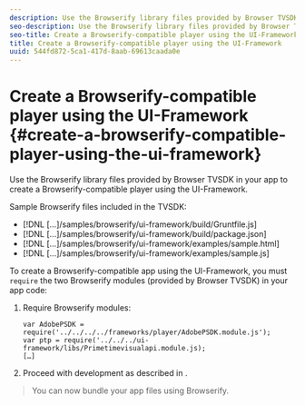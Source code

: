 ```yaml
---
description: Use the Browserify library files provided by Browser TVSDK in your app to create a Browserify-compatible player using the UI-Framework.
seo-description: Use the Browserify library files provided by Browser TVSDK in your app to create a Browserify-compatible player using the UI-Framework.
seo-title: Create a Browserify-compatible player using the UI-Framework
title: Create a Browserify-compatible player using the UI-Framework
uuid: 544fd872-5ca1-417d-8aab-69613caada0e
---
```


# Create a Browserify-compatible player using the UI-Framework {#create-a-browserify-compatible-player-using-the-ui-framework}

Use the Browserify library files provided by Browser TVSDK in your app to create a Browserify-compatible player using the UI-Framework.

Sample Browserify files included in the TVSDK:

* [!DNL […]/samples/browserify/ui-framework/build/Gruntfile.js] 
* [!DNL […]/samples/browserify/ui-framework/build/package.json] 
* [!DNL […]/samples/browserify/ui-framework/examples/sample.html] 
* [!DNL […]/samples/browserify/ui-framework/examples/sample.js]

To create a Browserify-compatible app using the UI-Framework, you must `require` the two Browserify modules (provided by Browser TVSDK) in your app code: 

1. Require Browserify modules:

   ```
   var AdobePSDK = require('../../../../frameworks/player/AdobePSDK.module.js');  
   var ptp = require('../../../ui-framework/libs/Primetimevisualapi.module.js);  
   […]
   ```

1. Proceed with development as described in [](../../../browser-tvsdk-2.4/getting-started/c-psdk-browser-tvsdk-2.4-create-a-basic-player/t-psdk-browser-tvsdk-2.4-create-basic-player-uif.md).
>You can now bundle your app files using Browserify. 
